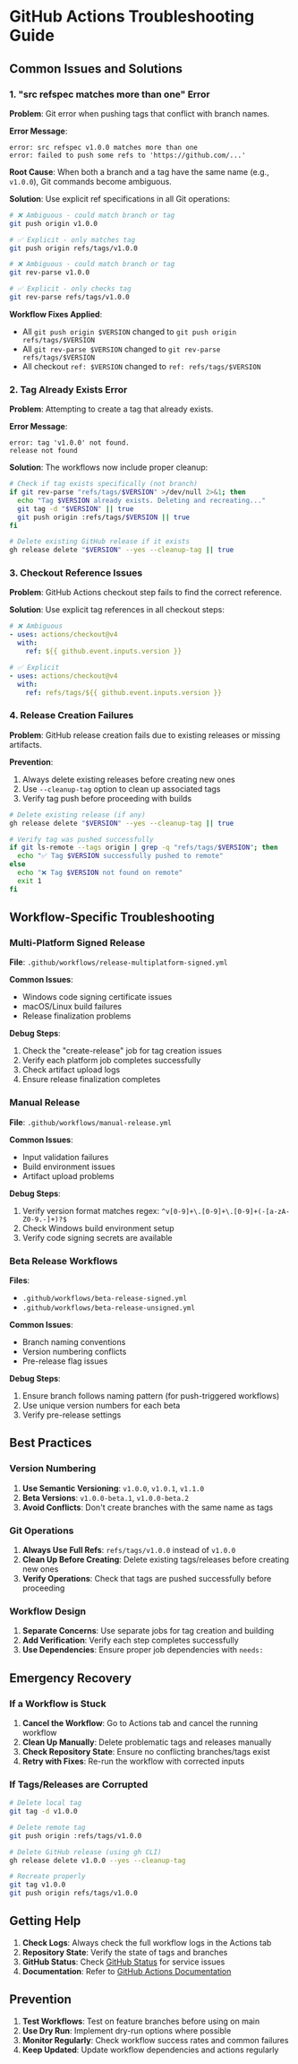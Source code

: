 # GitHub Actions Troubleshooting Guide

## Common Issues and Solutions

### 1. "src refspec matches more than one" Error

**Problem**: Git error when pushing tags that conflict with branch names.

**Error Message**:
```
error: src refspec v1.0.0 matches more than one
error: failed to push some refs to 'https://github.com/...'
```

**Root Cause**: When both a branch and a tag have the same name (e.g., `v1.0.0`), Git commands become ambiguous.

**Solution**: Use explicit ref specifications in all Git operations:

```bash
# ❌ Ambiguous - could match branch or tag
git push origin v1.0.0

# ✅ Explicit - only matches tag
git push origin refs/tags/v1.0.0

# ❌ Ambiguous - could match branch or tag
git rev-parse v1.0.0

# ✅ Explicit - only checks tag
git rev-parse refs/tags/v1.0.0
```

**Workflow Fixes Applied**:
- All `git push origin $VERSION` changed to `git push origin refs/tags/$VERSION`
- All `git rev-parse $VERSION` changed to `git rev-parse refs/tags/$VERSION`
- All checkout `ref: $VERSION` changed to `ref: refs/tags/$VERSION`

### 2. Tag Already Exists Error

**Problem**: Attempting to create a tag that already exists.

**Error Message**:
```
error: tag 'v1.0.0' not found.
release not found
```

**Solution**: The workflows now include proper cleanup:

```bash
# Check if tag exists specifically (not branch)
if git rev-parse "refs/tags/$VERSION" >/dev/null 2>&1; then
  echo "Tag $VERSION already exists. Deleting and recreating..."
  git tag -d "$VERSION" || true
  git push origin :refs/tags/$VERSION || true
fi

# Delete existing GitHub release if it exists
gh release delete "$VERSION" --yes --cleanup-tag || true
```

### 3. Checkout Reference Issues

**Problem**: GitHub Actions checkout step fails to find the correct reference.

**Solution**: Use explicit tag references in all checkout steps:

```yaml
# ❌ Ambiguous
- uses: actions/checkout@v4
  with:
    ref: ${{ github.event.inputs.version }}

# ✅ Explicit
- uses: actions/checkout@v4
  with:
    ref: refs/tags/${{ github.event.inputs.version }}
```

### 4. Release Creation Failures

**Problem**: GitHub release creation fails due to existing releases or missing artifacts.

**Prevention**:
1. Always delete existing releases before creating new ones
2. Use `--cleanup-tag` option to clean up associated tags
3. Verify tag push before proceeding with builds

```bash
# Delete existing release (if any)
gh release delete "$VERSION" --yes --cleanup-tag || true

# Verify tag was pushed successfully
if git ls-remote --tags origin | grep -q "refs/tags/$VERSION"; then
  echo "✅ Tag $VERSION successfully pushed to remote"
else
  echo "❌ Tag $VERSION not found on remote"
  exit 1
fi
```

## Workflow-Specific Troubleshooting

### Multi-Platform Signed Release

**File**: `.github/workflows/release-multiplatform-signed.yml`

**Common Issues**:
- Windows code signing certificate issues
- macOS/Linux build failures
- Release finalization problems

**Debug Steps**:
1. Check the "create-release" job for tag creation issues
2. Verify each platform job completes successfully
3. Check artifact upload logs
4. Ensure release finalization completes

### Manual Release

**File**: `.github/workflows/manual-release.yml`

**Common Issues**:
- Input validation failures
- Build environment issues
- Artifact upload problems

**Debug Steps**:
1. Verify version format matches regex: `^v[0-9]+\.[0-9]+\.[0-9]+(-[a-zA-Z0-9.-]+)?$`
2. Check Windows build environment setup
3. Verify code signing secrets are available

### Beta Release Workflows

**Files**: 
- `.github/workflows/beta-release-signed.yml`
- `.github/workflows/beta-release-unsigned.yml`

**Common Issues**:
- Branch naming conventions
- Version numbering conflicts
- Pre-release flag issues

**Debug Steps**:
1. Ensure branch follows naming pattern (for push-triggered workflows)
2. Use unique version numbers for each beta
3. Verify pre-release settings

## Best Practices

### Version Numbering

1. **Use Semantic Versioning**: `v1.0.0`, `v1.0.1`, `v1.1.0`
2. **Beta Versions**: `v1.0.0-beta.1`, `v1.0.0-beta.2`
3. **Avoid Conflicts**: Don't create branches with the same name as tags

### Git Operations

1. **Always Use Full Refs**: `refs/tags/v1.0.0` instead of `v1.0.0`
2. **Clean Up Before Creating**: Delete existing tags/releases before creating new ones
3. **Verify Operations**: Check that tags are pushed successfully before proceeding

### Workflow Design

1. **Separate Concerns**: Use separate jobs for tag creation and building
2. **Add Verification**: Verify each step completes successfully
3. **Use Dependencies**: Ensure proper job dependencies with `needs:`

## Emergency Recovery

### If a Workflow is Stuck

1. **Cancel the Workflow**: Go to Actions tab and cancel the running workflow
2. **Clean Up Manually**: Delete problematic tags and releases manually
3. **Check Repository State**: Ensure no conflicting branches/tags exist
4. **Retry with Fixes**: Re-run the workflow with corrected inputs

### If Tags/Releases are Corrupted

```bash
# Delete local tag
git tag -d v1.0.0

# Delete remote tag
git push origin :refs/tags/v1.0.0

# Delete GitHub release (using gh CLI)
gh release delete v1.0.0 --yes --cleanup-tag

# Recreate properly
git tag v1.0.0
git push origin refs/tags/v1.0.0
```

## Getting Help

1. **Check Logs**: Always check the full workflow logs in the Actions tab
2. **Repository State**: Verify the state of tags and branches
3. **GitHub Status**: Check [GitHub Status](https://www.githubstatus.com/) for service issues
4. **Documentation**: Refer to [GitHub Actions Documentation](https://docs.github.com/en/actions)

## Prevention

1. **Test Workflows**: Test on feature branches before using on main
2. **Use Dry Run**: Implement dry-run options where possible
3. **Monitor Regularly**: Check workflow success rates and common failures
4. **Keep Updated**: Update workflow dependencies and actions regularly
